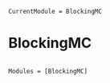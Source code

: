 ```@meta
CurrentModule = BlockingMC
```

# BlockingMC

```@index
```

```@autodocs
Modules = [BlockingMC]
```
